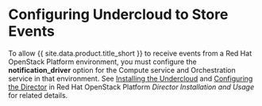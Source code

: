 # Configuring Undercloud to Store Events

To allow {{ site.data.product.title_short }} to receive events from a Red Hat OpenStack Platform
environment, you must configure the **notification\_driver** option for the Compute service and
Orchestration service in that environment. See
[Installing the Undercloud](https://access.redhat.com/documentation/en-us/red_hat_openstack_platform/11/html-single/director_installation_and_usage/#chap-Installing_the_Undercloud)
and
[Configuring the Director](https://access.redhat.com/documentation/en-us/red_hat_openstack_platform/11/html-single/director_installation_and_usage/#sect-Configuring_the_Director)
in Red Hat OpenStack Platform *Director Installation and Usage* for related details.
